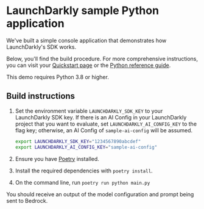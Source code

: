 # LaunchDarkly sample Python application

We've built a simple console application that demonstrates how LaunchDarkly's SDK works.

Below, you'll find the build procedure. For more comprehensive instructions, you can visit your [Quickstart page](https://app.launchdarkly.com/quickstart#/) or the [Python reference guide](https://docs.launchdarkly.com/sdk/server-side/python).

This demo requires Python 3.8 or higher.

## Build instructions

1. Set the environment variable `LAUNCHDARKLY_SDK_KEY` to your LaunchDarkly SDK key. If there is an AI Config in your LaunchDarkly project that you want to evaluate, set `LAUNCHDARKLY_AI_CONFIG_KEY` to the flag key; otherwise, an AI Config of `sample-ai-config` will be assumed.

   ```bash
   export LAUNCHDARKLY_SDK_KEY="1234567890abcdef"
   export LAUNCHDARKLY_AI_CONFIG_KEY="sample-ai-config"
   ```

2. Ensure you have [Poetry](https://python-poetry.org/) installed.
3. Install the required dependencies with `poetry install`.
4. On the command line, run `poetry run python main.py`

You should receive an output of the model configuration and prompt being sent to Bedrock.

